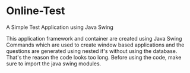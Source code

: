 # Online-Test
A Simple Test Application using Java Swing

This application framework and container are created using Java Swing Commands which are used to create window based applications and the questions are generated using nested if's
without using the database. That's the reason the code looks too long. Before using the code, make sure to import the java swing modules.

